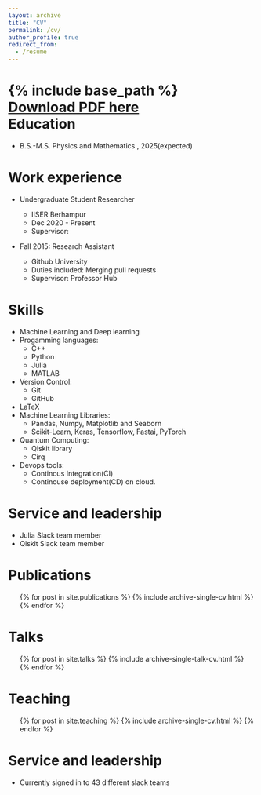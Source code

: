 ```yaml
---
layout: archive
title: "CV"
permalink: /cv/
author_profile: true
redirect_from:
  - /resume
---
```


{% include base_path %}<br />
<a href='https://www.dropbox.com/s/1tl55n9vcxv2t12/SANDESHCV%20%283%29.pdf?dl=0'>Download PDF here</a><br />
Education
======
* B.S.-M.S. Physics and Mathematics , 2025(expected)



Work experience
======
* Undergraduate Student Researcher
  * IISER Berhampur
  * Dec 2020 - Present
  * Supervisor: 

* Fall 2015: Research Assistant
  * Github University
  * Duties included: Merging pull requests
  * Supervisor: Professor Hub
  
Skills
======
* Machine Learning and Deep learning
* Progamming languages:
  * C++
  * Python
  * Julia
  * MATLAB
* Version Control:
  * Git
  * GitHub
* LaTeX
* Machine Learning Libraries:
  * Pandas, Numpy, Matplotlib and Seaborn
  * Scikit-Learn, Keras, Tensorflow, Fastai, PyTorch
* Quantum Computing:
  * Qiskit library
  * Cirq
* Devops tools:
  * Continous Integration(CI)
  * Continouse deployment(CD) on cloud.

 Service and leadership
 ======
 * Julia Slack team member
 * Qiskit Slack team member
  

Publications
======
  <ul>{% for post in site.publications %}
    {% include archive-single-cv.html %}
  {% endfor %}</ul>
  
Talks
======
  <ul>{% for post in site.talks %}
    {% include archive-single-talk-cv.html %}
  {% endfor %}</ul>
  
Teaching
======
  <ul>{% for post in site.teaching %}
    {% include archive-single-cv.html %}
  {% endfor %}</ul>
  
Service and leadership
======
* Currently signed in to 43 different slack teams
